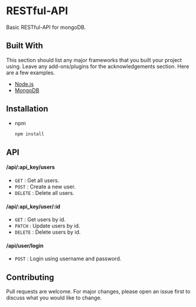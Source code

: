 # RESTful-API

Basic RESTful-API for mongoDB.

## Built With

This section should list any major frameworks that you built your project using. Leave any add-ons/plugins for the acknowledgements section. Here are a few examples.
* [Node.js](https://nodejs.org/en/)
* [MongoDB](https://www.mongodb.com/)


## Installation
* npm
    ```bash
    npm install
    ```

## API

#### /api/:api_key/users
* `GET` : Get all users.
* `POST` : Create a new user.
* `DELETE` : Delete all users.

#### /api/:api_key/user/:id
* `GET` : Get users by id.
* `PATCH` : Update users by id.
* `DELETE` : Delete users by id.

#### /api/user/login
* `POST` : Login using username and password.


## Contributing
Pull requests are welcome. For major changes, please open an issue first to discuss what you would like to change.